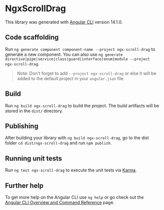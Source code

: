 # NgxScrollDrag

This library was generated with [Angular CLI](https://github.com/angular/angular-cli) version 14.1.0.

## Code scaffolding

Run `ng generate component component-name --project ngx-scroll-drag` to generate a new component. You can also use `ng generate directive|pipe|service|class|guard|interface|enum|module --project ngx-scroll-drag`.
> Note: Don't forget to add `--project ngx-scroll-drag` or else it will be added to the default project in your `angular.json` file. 

## Build

Run `ng build ngx-scroll-drag` to build the project. The build artifacts will be stored in the `dist/` directory.

## Publishing

After building your library with `ng build ngx-scroll-drag`, go to the dist folder `cd dist/ngx-scroll-drag` and run `npm publish`.

## Running unit tests

Run `ng test ngx-scroll-drag` to execute the unit tests via [Karma](https://karma-runner.github.io).

## Further help

To get more help on the Angular CLI use `ng help` or go check out the [Angular CLI Overview and Command Reference](https://angular.io/cli) page.
